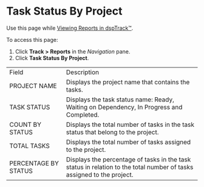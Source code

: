 # Task Status By Project

<div class="use">

Use this page while [Viewing Reports in
dspTrack™](../Use_Cases/View_Reports_in_dspTrack.htm).

</div>

To access this page:

1.  Click <span style="font-weight: bold;">Track \>
    </span>**Reports** in the *Navigation* pane.
2.  Click **Task Status By
Project**.

|                      |                                                                                                                       |
| -------------------- | --------------------------------------------------------------------------------------------------------------------- |
| Field                | Description                                                                                                           |
| PROJECT NAME         | Displays the project name that contains the tasks.                                                                    |
| TASK STATUS          | Displays the task status name: Ready, Waiting on Dependency, In Progress and Completed.                               |
| COUNT BY STATUS      | Displays the total number of tasks in the task status that belong to the project.                                     |
| TOTAL TASKS          | Displays the total number of tasks assigned to the project.                                                           |
| PERCENTAGE BY STATUS | Displays the percentage of tasks in the task status in relation to the total number of tasks assigned to the project. |

